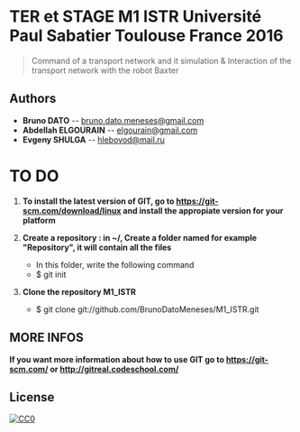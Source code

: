 # TER et STAGE M1 ISTR Université Paul Sabatier Toulouse France 2016

> Command of a transport network and it simulation & Interaction of the transport network with the robot Baxter

## Authors
- __Bruno DATO__ -- bruno.dato.meneses@gmail.com
- __Abdellah ELGOURAIN__ -- elgourain@gmail.com
- __Evgeny SHULGA__ -- hlebovod@mail.ru


# TO DO

1. **To install the latest version of GIT, go to https://git-scm.com/download/linux and install the appropiate version for your platform**

2. **Create a repository : in ~/, Create a folder named for example "Repository", it will contain all the files**
	- In this folder, write the following command
	- $ git init


3. **Clone the repository M1_ISTR**
	- $ git clone git://github.com/BrunoDatoMeneses/M1_ISTR.git

## MORE INFOS

**If you want more information about how to use GIT go to https://git-scm.com/ or http://gitreal.codeschool.com/**

## License

[![CC0](https://licensebuttons.net/p/zero/1.0/88x31.png)](http://creativecommons.org/publicdomain/zero/1.0/)
